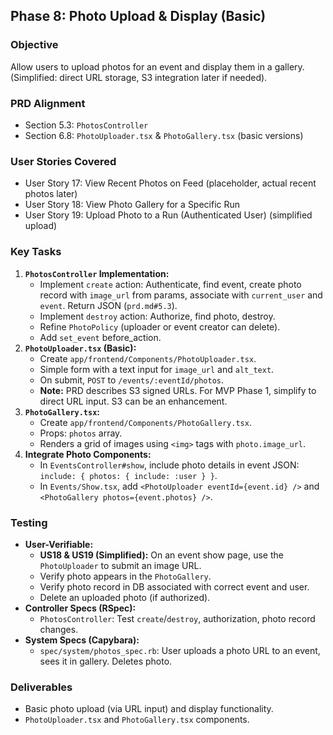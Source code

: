 ## Phase 8: Photo Upload & Display (Basic)

### Objective

Allow users to upload photos for an event and display them in a gallery. (Simplified: direct URL storage, S3 integration later if needed).

### PRD Alignment

- Section 5.3: `PhotosController`
- Section 6.8: `PhotoUploader.tsx` & `PhotoGallery.tsx` (basic versions)

### User Stories Covered

- User Story 17: View Recent Photos on Feed (placeholder, actual recent photos later)
- User Story 18: View Photo Gallery for a Specific Run
- User Story 19: Upload Photo to a Run (Authenticated User) (simplified upload)

### Key Tasks

1.  **`PhotosController` Implementation:**
    - Implement `create` action: Authenticate, find event, create photo record with `image_url` from params, associate with `current_user` and `event`. Return JSON (`prd.md#5.3`).
    - Implement `destroy` action: Authorize, find photo, destroy.
    - Refine `PhotoPolicy` (uploader or event creator can delete).
    - Add `set_event` before_action.
2.  **`PhotoUploader.tsx` (Basic):**
    - Create `app/frontend/Components/PhotoUploader.tsx`.
    - Simple form with a text input for `image_url` and `alt_text`.
    - On submit, `POST` to `/events/:eventId/photos`.
    - **Note:** PRD describes S3 signed URLs. For MVP Phase 1, simplify to direct URL input. S3 can be an enhancement.
3.  **`PhotoGallery.tsx`:**
    - Create `app/frontend/Components/PhotoGallery.tsx`.
    - Props: `photos` array.
    - Renders a grid of images using `<img>` tags with `photo.image_url`.
4.  **Integrate Photo Components:**
    - In `EventsController#show`, include photo details in event JSON: `include: { photos: { include: :user } }`.
    - In `Events/Show.tsx`, add `<PhotoUploader eventId={event.id} />` and `<PhotoGallery photos={event.photos} />`.

### Testing

- **User-Verifiable:**
  - **US18 & US19 (Simplified):** On an event show page, use the `PhotoUploader` to submit an image URL.
  - Verify photo appears in the `PhotoGallery`.
  - Verify photo record in DB associated with correct event and user.
  - Delete an uploaded photo (if authorized).
- **Controller Specs (RSpec):**
  - `PhotosController`: Test `create`/`destroy`, authorization, photo record changes.
- **System Specs (Capybara):**
  - `spec/system/photos_spec.rb`: User uploads a photo URL to an event, sees it in gallery. Deletes photo.

### Deliverables

- Basic photo upload (via URL input) and display functionality.
- `PhotoUploader.tsx` and `PhotoGallery.tsx` components.
